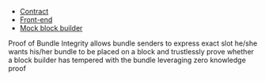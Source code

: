 * [Contract](https://github.com/qi-protocol/proof-of-bundle-integrity/tree/master/src)
* [Front-end](https://github.com/qi-protocol/proof-of-bundle-integrity/tree/master/axiom-starter)
* [Mock block builder](https://github.com/qi-protocol/proof-of-bundle-integrity/tree/master/mock-block-builder)

Proof of Bundle Integrity allows bundle senders to express exact slot he/she wants his/her bundle to be placed on a block and trustlessly prove whether a block builder has tempered with the bundle leveraging zero knowledge proof
